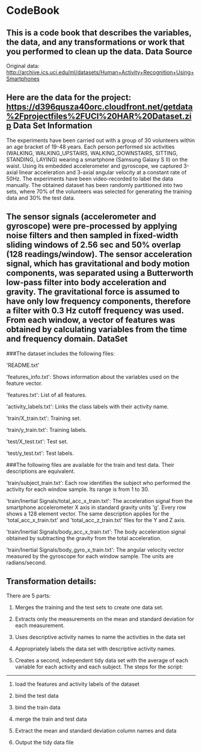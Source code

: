    CodeBook
===================================
   This is a code book that describes the variables, the data, and any transformations or work that you performed to clean up the data.
   Data Source
-----------------------------------
   
   Original data: http://archive.ics.uci.edu/ml/datasets/Human+Activity+Recognition+Using+Smartphones
   
   Here are the data for the project: https://d396qusza40orc.cloudfront.net/getdata%2Fprojectfiles%2FUCI%20HAR%20Dataset.zip
   Data Set Information
-----------------------------------
   
The experiments have been carried out with a group of 30 volunteers within an age bracket of 19-48 years. Each person performed six activities (WALKING, WALKING_UPSTAIRS, WALKING_DOWNSTAIRS, SITTING, STANDING, LAYING) wearing a smartphone (Samsung Galaxy S II) on the waist. Using its embedded accelerometer and gyroscope, we captured 3-axial linear acceleration and 3-axial angular velocity at a constant rate of 50Hz. The experiments have been video-recorded to label the data manually. The obtained dataset has been randomly partitioned into two sets, where 70% of the volunteers was selected for generating the training data and 30% the test data.
   
The sensor signals (accelerometer and gyroscope) were pre-processed by applying noise filters and then sampled in fixed-width sliding windows of 2.56 sec and 50% overlap (128 readings/window). The sensor acceleration signal, which has gravitational and body motion components, was separated using a Butterworth low-pass filter into body acceleration and gravity. The gravitational force is assumed to have only low frequency components, therefore a filter with 0.3 Hz cutoff frequency was used. From each window, a vector of features was obtained by calculating variables from the time and frequency domain.
   DataSet
-----------------------------------
  
###The dataset includes the following files:

  'README.txt'
  
  'features_info.txt': Shows information about the variables used on the feature vector.
  
  'features.txt': List of all features.
  
  'activity_labels.txt': Links the class labels with their activity name.
  
  'train/X_train.txt': Training set.
  
  'train/y_train.txt': Training labels.
  
  'test/X_test.txt': Test set.
  
  'test/y_test.txt': Test labels.

###The following files are available for the train and test data. Their descriptions are equivalent.
  
  'train/subject_train.txt': Each row identifies the subject who performed the activity for each window sample. Its range is from 1 to 30.
  
  'train/Inertial Signals/total_acc_x_train.txt': The acceleration signal from the smartphone accelerometer X axis in standard gravity units 'g'. Every row shows a 128 element vector. The same description applies for the 'total_acc_x_train.txt' and 'total_acc_z_train.txt' files for the Y and Z axis.
  
  'train/Inertial Signals/body_acc_x_train.txt': The body acceleration signal obtained by subtracting the gravity from the total acceleration.
  
  'train/Inertial Signals/body_gyro_x_train.txt': The angular velocity vector measured by the gyroscope for each window sample. The units are radians/second.
   
  Transformation details:
-----------------------------------
  
  There are 5 parts:
  
  1. Merges the training and the test sets to create one data set.
  
  2. Extracts only the measurements on the mean and standard deviation for each measurement.
  
  3. Uses descriptive activity names to name the activities in the data set
  
  4. Appropriately labels the data set with descriptive activity names.
  
  5. Creates a second, independent tidy data set with the average of each variable for each activity and each subject.
   The steps for the script:
-----------------------------------
  
  1. load the features and activity labels of the dataset
  
  2. bind the test data
  
  3. bind the train data
  
  4. merge the train and test data
  
  5. Extract the mean and standard deviation column names and data
  
  6. Output the tidy data file
